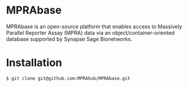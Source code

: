 # MPRAbase

MPRAbase is an open-source platform that enables access to Massively Parallel Reporter Assay (MPRA) data via an object/container-oriented database supported by Synapse Sage Bionetworks.


# Installation

```bash
$ git clone git@github.com:MPRAhub/MPRAbase.git
```
